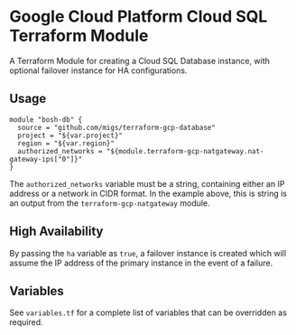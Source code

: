# Google Cloud Platform Cloud SQL Terraform Module

A Terraform Module for creating a Cloud SQL Database instance, with optional failover instance for HA configurations.

## Usage

```
module "bosh-db" {
  source = "github.com/migs/terraform-gcp-database"
  project = "${var.project}"
  region = "${var.region}"
  authorized_networks = "${module.terraform-gcp-natgateway.nat-gateway-ips["0"]}"
}
```

The `authorized_networks` variable must be a string, containing either an IP address or a network in CIDR format. In the example above, this is string is an output from the `terraform-gcp-natgateway` module.

## High Availability

By passing the `ha` variable as `true`, a failover instance is created which will assume the IP address of the primary instance in the event of a failure.

## Variables

See `variables.tf` for a complete list of variables that can be overridden as required.
